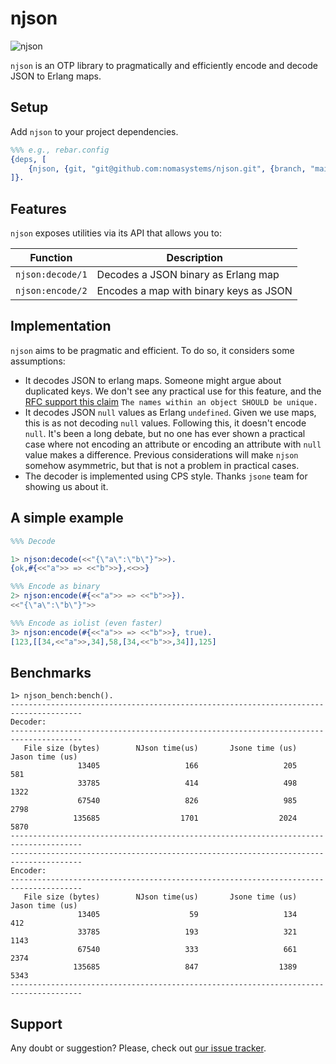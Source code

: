 # njson
![njson](https://github.com/nomasystems/njson/actions/workflows/build.yml/badge.svg)

`njson` is an OTP library to pragmatically and efficiently encode and decode JSON to Erlang maps.

## Setup

Add `njson` to your project dependencies.

```erl
%%% e.g., rebar.config
{deps, [
    {njson, {git, "git@github.com:nomasystems/njson.git", {branch, "main"}}}
]}.
```

## Features

`njson` exposes utilities via its API that allows you to:

| Function | Description |
| --------  | ------------ |
| `njson:decode/1` | Decodes a JSON binary as Erlang map |
| `njson:encode/2` | Encodes a map with binary keys as JSON |


## Implementation

`njson` aims to be pragmatic and efficient. To do so, it considers some assumptions:

- It decodes JSON to erlang maps. Someone might argue about duplicated keys. We don't see any practical use for this feature, and the [RFC support this claim](https://datatracker.ietf.org/doc/html/rfc8259#section-4) ``The names within an object SHOULD be unique.`` 
- It decodes JSON `null` values as Erlang `undefined`. Given we use maps, this is as not decoding `null` values. Following this, it doesn't encode `null`. It's been a long debate, but no one has ever shown a practical case where not encoding an attribute or encoding an attribute with `null` value makes a difference. Previous considerations will make `njson` somehow asymmetric, but that is not a problem in practical cases.
- The decoder is implemented using CPS style. Thanks `jsone` team for showing us about it.




## A simple example

```erl
%%% Decode

1> njson:decode(<<"{\"a\":\"b\"}">>).
{ok,#{<<"a">> => <<"b">>},<<>>}

%%% Encode as binary
2> njson:encode(#{<<"a">> => <<"b">>}).
<<"{\"a\":\"b\"}">>

%%% Encode as iolist (even faster)
3> njson:encode(#{<<"a">> => <<"b">>}, true).
[123,[[34,<<"a">>,34],58,[34,<<"b">>,34]],125]

```

## Benchmarks

```
1> njson_bench:bench().
--------------------------------------------------------------------------------------
Decoder:
--------------------------------------------------------------------------------------
   File size (bytes)        NJson time(us)       Jsone time (us)       Jason time (us)
               13405                   166                   205                   581
               33785                   414                   498                  1322
               67540                   826                   985                  2798
              135685                  1701                  2024                  5870
--------------------------------------------------------------------------------------
--------------------------------------------------------------------------------------
Encoder:
--------------------------------------------------------------------------------------
   File size (bytes)        NJson time(us)       Jsone time (us)       Jason time (us)
               13405                    59                   134                   412
               33785                   193                   321                  1143
               67540                   333                   661                  2374
              135685                   847                  1389                  5343
--------------------------------------------------------------------------------------
```

## Support

Any doubt or suggestion? Please, check out [our issue tracker](https://github.com/nomasystems/njson/issues).
